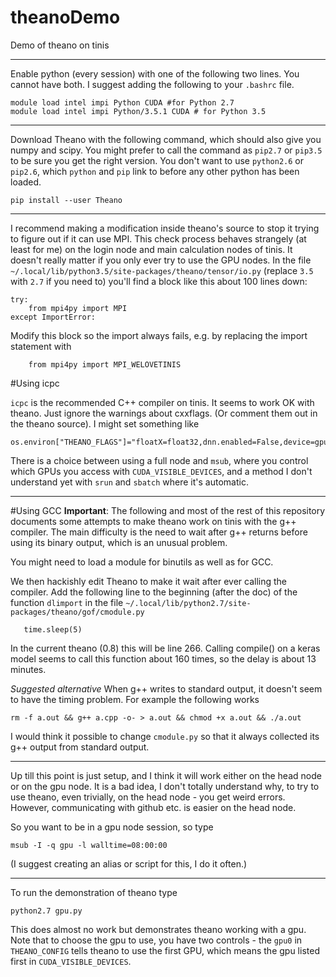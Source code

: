 # theanoDemo
Demo of theano on tinis

---
Enable python (every session) with one of the following two lines. You cannot have both. I suggest adding the following to your `.bashrc` file.

```
module load intel impi Python CUDA #for Python 2.7
module load intel impi Python/3.5.1 CUDA # for Python 3.5
```
---
Download Theano with the following command, which should also give you numpy and scipy. You might prefer to call the command as `pip2.7` or `pip3.5` to be sure you get the right version. You don't want to use `python2.6` or `pip2.6`, which `python` and `pip` link to before any other python has been loaded.
```
pip install --user Theano
```
---
I recommend making a modification inside theano's source to stop it trying to figure out if it can use MPI. This check process behaves strangely (at least for me) on the login node and main calculation nodes of tinis. It doesn't really matter if you only ever try to use the GPU nodes. In the file `~/.local/lib/python3.5/site-packages/theano/tensor/io.py` (replace `3.5` with `2.7` if you need to) you'll find a block like this about 100 lines down:
```
try:
    from mpi4py import MPI
except ImportError:
```
Modify this block so the import always fails, e.g. by replacing the import statement with
```
    from mpi4py import MPI_WELOVETINIS
```

#Using icpc

`icpc` is the recommended C++ compiler on tinis. 
It seems to work OK with theano. 
Just ignore the warnings about cxxflags. (Or comment them out in the theano source).
I might set something like 
```
os.environ["THEANO_FLAGS"]="floatX=float32,dnn.enabled=False,device=gpu0,cxx=icpc"
``` 

There is a choice between using a full node and `msub`, where you control which GPUs you access with 
`CUDA_VISIBLE_DEVICES`, and a method I don't understand yet with `srun` and `sbatch` where it's automatic.

---
#Using GCC
**Important**: The following and most of the rest of this repository documents some attempts to make theano work on tinis with the g++ compiler. The main difficulty is the need to wait after g++ returns before using its binary output, which is an unusual problem.

You might need to load a module for binutils as well as for GCC.

We then hackishly edit Theano to make it wait after ever calling the compiler.
Add the following line to the beginning (after the doc) of the function `dlimport` in the file `~/.local/lib/python2.7/site-packages/theano/gof/cmodule.py`
```
   time.sleep(5)
```
In the current theano (0.8) this will be line 266.
Calling compile() on a keras model seems to call this function about 160 times, so the delay is about 13 minutes.

*Suggested alternative*
When g++ writes to standard output, it doesn't seem to have the timing problem. For example the following works
```
rm -f a.out && g++ a.cpp -o- > a.out && chmod +x a.out && ./a.out
```
I would think it possible to change `cmodule.py` so that it always collected its g++ output from standard output.

---
Up till this point is just setup, and I think it will work either on the head node or on the gpu node. It is a bad idea, I don't totally understand why, to try to use theano, even trivially, on the head node - you get weird errors. However, communicating with github etc. is easier on the head node.

So you want to be in a gpu node session, so type
```
msub -I -q gpu -l walltime=08:00:00
```

(I suggest creating an alias or script for this, I do it often.)

---
To run the demonstration of theano type
```
python2.7 gpu.py  
```
This does almost no work but demonstrates theano working with a gpu.
Note that to choose the gpu to use, you have two controls - the `gpu0` in `THEANO_CONFIG` tells theano to use the first GPU, which means the gpu listed first in `CUDA_VISIBLE_DEVICES`.

